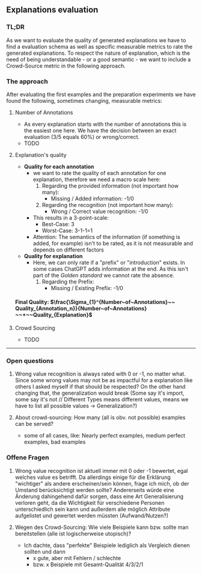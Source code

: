 ## Explanations evaluation

### TL;DR
As we want to evaluate the quality of generated explanations we have to find a evaluation schema as well as specific measurable metrics to rate the generated explanations.
To respect the nature of explanation, which is the need of being understandable - or a good semantic - we want to include a Crowd-Source metric in the following approach.

### The approach
After evaluating the first examples and the preparation experiments we have found the following, sometimes changing, measurable metrics:

1. Number of Annotations
	- As every explanation starts with the number of annotations this is the easiest one here. We have the decision between an exact evaluation (3/5 equals 60%) or wrong/correct.
	- TODO
2. Explanation's quality
	-  **Quality for each annotation**
		- we want to rate the quality of each annotation for one explanation, therefore we need a macro scale here:
			1. Regarding the provided information (not important how many): 
				- Missing / Added information: -1/0
			2. Regarding the recognition (not important how many):
				- Wrong / Correct value recognition: -1/0
		- This results in a 3-point-scale:
			- Best-Case: 3
			- Worst-Case: 3-1-1=1
		- Attention: The semantics of the information (if something is added, for example) isn't to be rated, as it is not measurable and depends on different factors
	- **Quality for explanation**
		- Here, we can only rate if a "prefix" or "introduction" exists. In some cases ChatGPT adds information at the end. As this isn't part of the *Golden standard* we cannot rate the absence.
			1. Regarding the Prefix:
				- Missing / Existing Prefix: -1/0


	#### Final Quality: $\frac{\Sigma_{1}^{Number~of~Annotations}~~ Quality_{Annotation_n}}{Number~of~Annotations} ~~+~~Quality_{Explanation}$

3. Crowd Sourcing
	- TODO


---
### Open questions
1. Wrong value recognition is always rated with 0 or -1, no matter what. Since some wrong values may not be as impactful for a explanation like others I asked myself if that should be respected? On the other hand changing that, the generalization would break (Some say it's import, some say it's not // Different Types means different values, means we have to list all possible values -> Generalization?)

2. About crowd-sourcing: How many (all is obv. not possible) examples can be served? 
	- some of all cases, like: Nearly perfect examples, medium perfect examples, bad examples

### Offene Fragen
1. Wrong value recognition ist aktuell immer mit 0 oder -1 bewertet, egal welches value es betrifft. Da allerdings einige für die Erklärung "wichtiger" als andere erscheinen/sein können, frage ich mich, ob der Umstand berücksichtigt werden sollte? Andererseits würde eine Änderung dahingehend dafür sorgen, dass eine Art Generalisierung verloren geht, da die Wichtigkeit für verschiedene Personen unterschiedlich sein kann und außerdem alle möglich Attribute aufgelistet und gewertet werden müssten (Aufwand/Nutzen?)

2. Wegen des Crowd-Sourcing: Wie viele Beispiele kann bzw. sollte man bereitstellen (alle ist logischerweise utopisch)? 
	- Ich dachte, dass "perfekte" Beispiele lediglich als Vergleich dienen sollten und dann
		- x gute, aber mit Fehlern / schlechte 
		- bzw. x Beispiele mit Gesamt-Qualität 4/3/2/1
